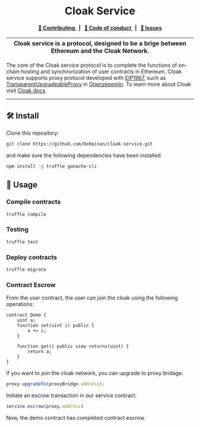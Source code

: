 <p align="center">
    <h1 align="center">
      Cloak Service
    </h1>
</p>

<div align="center">
    <h4>
        <a href="/CONTRIBUTING.md">
            👥 Contributing
        </a>
        <span>&nbsp;&nbsp;|&nbsp;&nbsp;</span>
        <a href="/CODE_OF_CONDUCT.md">
            🤝 Code of conduct
        </a>
        <span>&nbsp;&nbsp;|&nbsp;&nbsp;</span>
        <a href="https://github.com/OxHainan/cloak-service/contribute">
            🔎 Issues
        </a>
        <!-- <span>&nbsp;&nbsp;|&nbsp;&nbsp;</span>
        <a href="https://t.me/joinchat/B-PQx1U3GtAh--Z4Fwo56A">
            🗣️ Chat &amp; Support
        </a> -->
    </h4>
</div>

| Cloak service is a protocol, designed to be a brige between Ethereum and the Cloak Network. |
| ------------------------------------------------------------------------------------------------------------------------------------------------------------------------------------------------------------------------------------------------------------------- |

The core of the Cloak service protocol is to complete the functions of on-chain hosting and synchronization of user contracts in Ethereum. Cloak service supports proxy protocol developed with [EIP1967](https://eips.ethereum.org/EIPS/eip-1967), such as [TransparentUpgradeableProxy](https://github.com/OpenZeppelin/openzeppelin-contracts/blob/master/contracts/proxy/transparent/TransparentUpgradeableProxy.sol) in [Openzeppelin](https://github.com/OpenZeppelin/openzeppelin-contracts).
 To learn more about Cloak visit [Cloak docs](https://cloak-docs.readthedocs.io/en/latest/).


---

## 🛠 Install

Clone this repository:

```bash
git clone https://github.com/OxHainan/cloak-service.git
```

and make sure the following dependencies have been installed
```bash
npm install -g truffle ganache-cli
```

## 📜 Usage

### Compile contracts

```bash
truffle compile
```

### Testing

```bash
truffle test
```

### Deploy contracts

```bash
truffle migrate
```

### Contract Escrow

From the user contract, the user can join the cloak using the following operations:

```solidity
contract Demo {
    uint a;
    function set(uint i) public {
        a += i;
    }

    function get() public view returns(uint) {
        return a;
    }
}
```

If you want to join the cloak network, you can upgrade to proxy bridage.

```javascript
proxy.upgradeTo(proxyBridge.address);
```

Initiate an escrow transaction in our service contract.

```javascript
service.escrow(proxy.address)
```

Now, the demo contract has completed contract escrow.
